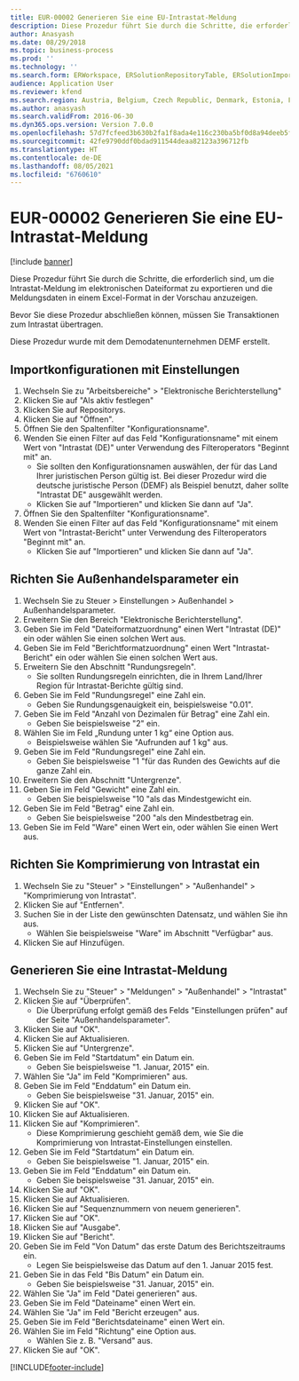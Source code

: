 ```yaml
---
title: EUR-00002 Generieren Sie eine EU-Intrastat-Meldung
description: Diese Prozedur führt Sie durch die Schritte, die erforderlich sind, um die Intrastat-Meldung im elektronischen Dateiformat zu exportieren und die Meldungsdaten in einem Excel-Format in der Vorschau anzuzeigen.
author: Anasyash
ms.date: 08/29/2018
ms.topic: business-process
ms.prod: ''
ms.technology: ''
ms.search.form: ERWorkspace, ERSolutionRepositoryTable, ERSolutionImport, IntrastatParameters, IntrastatCommodityLookup, IntrastatCompressParameters, Intrastat, SysQueryForm
audience: Application User
ms.reviewer: kfend
ms.search.region: Austria, Belgium, Czech Republic, Denmark, Estonia, Finland, France, Germany, Hungary, Ireland, Italy, Latvia, Lithuania, Netherlands, Poland, Spain, Sweden, United Kingdom
ms.author: anasyash
ms.search.validFrom: 2016-06-30
ms.dyn365.ops.version: Version 7.0.0
ms.openlocfilehash: 57d7fcfeed3b630b2fa1f8ada4e116c230ba5bf0d8a94deeb5f59b6514d8a3c3
ms.sourcegitcommit: 42fe9790ddf0bdad911544deaa82123a396712fb
ms.translationtype: HT
ms.contentlocale: de-DE
ms.lasthandoff: 08/05/2021
ms.locfileid: "6760610"
---
```

# <a name="eur-00002-generate-an-eu-intrastat-declaration"></a>EUR-00002 Generieren Sie eine EU-Intrastat-Meldung

[!include [banner](../../includes/banner.md)]

Diese Prozedur führt Sie durch die Schritte, die erforderlich sind, um die Intrastat-Meldung im elektronischen Dateiformat zu exportieren und die Meldungsdaten in einem Excel-Format in der Vorschau anzuzeigen. 

Bevor Sie diese Prozedur abschließen können, müssen Sie Transaktionen zum Intrastat übertragen. 

Diese Prozedur wurde mit dem Demodatenunternehmen DEMF erstellt.


## <a name="import-configurations-with-settings"></a>Importkonfigurationen mit Einstellungen
1. Wechseln Sie zu "Arbeitsbereiche" > "Elektronische Berichterstellung"
2. Klicken Sie auf "Als aktiv festlegen"
3. Klicken Sie auf Repositorys.
4. Klicken Sie auf "Öffnen".
5. Öffnen Sie den Spaltenfilter "Konfigurationsname".
6. Wenden Sie einen Filter auf das Feld "Konfigurationsname" mit einem Wert von "Intrastat (DE)" unter Verwendung des Filteroperators "Beginnt mit" an.
    * Sie sollten den Konfigurationsnamen auswählen, der für das Land Ihrer juristischen Person gültig ist. Bei dieser Prozedur wird die deutsche juristische Person (DEMF) als Beispiel benutzt, daher sollte "Intrastat DE" ausgewählt werden.  
    * Klicken Sie auf "Importieren" und klicken Sie dann auf "Ja".  
7. Öffnen Sie den Spaltenfilter "Konfigurationsname".
8. Wenden Sie einen Filter auf das Feld "Konfigurationsname" mit einem Wert von "Intrastat-Bericht" unter Verwendung des Filteroperators "Beginnt mit" an.
    * Klicken Sie auf "Importieren" und klicken Sie dann auf "Ja".  

## <a name="set-up-foreign-trade-parameters"></a>Richten Sie Außenhandelsparameter ein
1. Wechseln Sie zu Steuer > Einstellungen > Außenhandel > Außenhandelsparameter.
2. Erweitern Sie den Bereich "Elektronische Berichterstellung".
3. Geben Sie im Feld "Dateiformatzuordnung" einen Wert "Intrastat (DE)" ein oder wählen Sie einen solchen Wert aus.
4. Geben Sie im Feld "Berichtformatzuordnung" einen Wert "Intrastat-Bericht" ein oder wählen Sie einen solchen Wert aus.
5. Erweitern Sie den Abschnitt "Rundungsregeln".
    * Sie sollten Rundungsregeln einrichten, die in Ihrem Land/Ihrer Region für Intrastat-Berichte gültig sind.  
6. Geben Sie im Feld "Rundungsregel" eine Zahl ein.
    * Geben Sie Rundungsgenauigkeit ein, beispielsweise "0.01".  
7. Geben Sie im Feld "Anzahl von Dezimalen für Betrag" eine Zahl ein.
    * Geben Sie beispielsweise "2" ein.  
8. Wählen Sie im Feld „Rundung unter 1 kg“ eine Option aus.
    * Beispielsweise wählen Sie "Aufrunden auf 1 kg" aus.  
9. Geben Sie im Feld "Rundungsregel" eine Zahl ein.
    * Geben Sie beispielsweise "1 "für das Runden des Gewichts auf die ganze Zahl ein.  
10. Erweitern Sie den Abschnitt "Untergrenze".
11. Geben Sie im Feld "Gewicht" eine Zahl ein.
    * Geben Sie beispielsweise "10 "als das Mindestgewicht ein.  
12. Geben Sie im Feld "Betrag" eine Zahl ein.
    * Geben Sie beispielsweise "200 "als den Mindestbetrag ein.  
13. Geben Sie im Feld "Ware" einen Wert ein, oder wählen Sie einen Wert aus.

## <a name="set-up-compression-of-intrastat"></a>Richten Sie Komprimierung von Intrastat ein
1. Wechseln Sie zu "Steuer" > "Einstellungen" > "Außenhandel" > "Komprimierung von Intrastat".
2. Klicken Sie auf "Entfernen".
3. Suchen Sie in der Liste den gewünschten Datensatz, und wählen Sie ihn aus.
    * Wählen Sie beispielsweise "Ware" im Abschnitt "Verfügbar" aus.  
4. Klicken Sie auf Hinzufügen.

## <a name="generate-intrastat-declaration"></a>Generieren Sie eine Intrastat-Meldung
1. Wechseln Sie zu "Steuer" > "Meldungen" > "Außenhandel" > "Intrastat"
2. Klicken Sie auf "Überprüfen".
    * Die Überprüfung erfolgt gemäß des Felds "Einstellungen prüfen" auf der Seite "Außenhandelsparameter".  
3. Klicken Sie auf "OK".
4. Klicken Sie auf Aktualisieren.
5. Klicken Sie auf "Untergrenze".
6. Geben Sie im Feld "Startdatum" ein Datum ein.
    * Geben Sie beispielsweise "1. Januar, 2015" ein.  
7. Wählen Sie "Ja" im Feld "Komprimieren" aus.
8. Geben Sie im Feld "Enddatum" ein Datum ein.
    * Geben Sie beispielsweise "31. Januar, 2015" ein.  
9. Klicken Sie auf "OK".
10. Klicken Sie auf Aktualisieren.
11. Klicken Sie auf "Komprimieren".
    * Diese Komprimierung geschieht gemäß dem, wie Sie die Komprimierung von Intrastat-Einstellungen einstellen.  
12. Geben Sie im Feld "Startdatum" ein Datum ein.
    * Geben Sie beispielsweise "1. Januar, 2015" ein.  
13. Geben Sie im Feld "Enddatum" ein Datum ein.
    * Geben Sie beispielsweise "31. Januar, 2015" ein.  
14. Klicken Sie auf "OK".
15. Klicken Sie auf Aktualisieren.
16. Klicken Sie auf "Sequenznummern von neuem generieren".
17. Klicken Sie auf "OK".
18. Klicken Sie auf "Ausgabe".
19. Klicken Sie auf "Bericht".
20. Geben Sie im Feld "Von Datum" das erste Datum des Berichtszeitraums ein.
    * Legen Sie beispielsweise das Datum auf den 1. Januar 2015 fest.  
21. Geben Sie in das Feld "Bis Datum" ein Datum ein.
    * Geben Sie beispielsweise "31. Januar, 2015" ein.  
22. Wählen Sie "Ja" im Feld "Datei generieren" aus.
23. Geben Sie im Feld "Dateiname" einen Wert ein.
24. Wählen Sie "Ja" im Feld "Bericht erzeugen" aus.
25. Geben Sie im Feld "Berichtsdateiname" einen Wert ein.
26. Wählen Sie im Feld "Richtung" eine Option aus.
    * Wählen Sie z. B. "Versand" aus.  
27. Klicken Sie auf "OK".



[!INCLUDE[footer-include](../../../includes/footer-banner.md)]